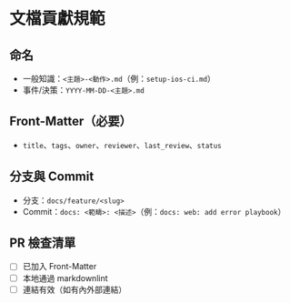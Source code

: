 # 文檔貢獻規範
## 命名
- 一般知識：`<主題>-<動作>.md`（例：`setup-ios-ci.md`）
- 事件/決策：`YYYY-MM-DD-<主題>.md`

## Front-Matter（必要）
- `title`、`tags`、`owner`、`reviewer`、`last_review`、`status`

## 分支與 Commit
- 分支：`docs/feature/<slug>`
- Commit：`docs: <範疇>: <描述>`（例：`docs: web: add error playbook`）

## PR 檢查清單
- [ ] 已加入 Front-Matter
- [ ] 本地通過 markdownlint
- [ ] 連結有效（如有內外部連結）
